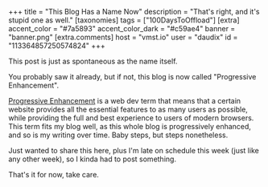 +++
title = "This Blog Has a Name Now"
description = "That's right, and it's stupid one as well."
[taxonomies]
tags = ["100DaysToOffload"]
[extra]
accent_color = "#7a5893"
accent_color_dark = "#c59ae4"
banner = "banner.png"
[extra.comments]
host = "vmst.io"
user = "daudix"
id = "113364857250574824"
+++

This post is just as spontaneous as the name itself.

You probably saw it already, but if not, this blog is now called "Progressive Enhancement".

[Progressive Enhancement](https://developer.mozilla.org/en-US/docs/Glossary/Progressive_Enhancement) is a web dev term that means that a certain website provides all the essential features to as many users as possible, while providing the full and best experience to users of modern browsers. This term fits my blog well, as this whole blog is progressively enhanced, and so is my writing over time. Baby steps, but steps nonetheless.

Just wanted to share this here, plus I'm late on schedule this week (just like any other week), so I kinda had to post something.

That's it for now, take care.
